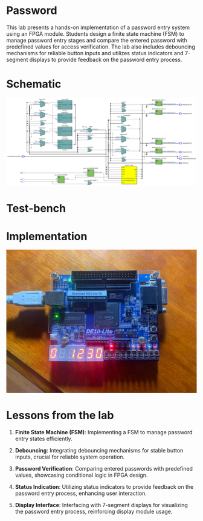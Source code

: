 # Password

This lab presents a hands-on implementation of a password entry system using an FPGA module. Students design a finite state machine (FSM) to manage password entry stages and compare the entered password with predefined values for access verification. The lab also includes debouncing mechanisms for reliable button inputs and utilizes status indicators and 7-segment displays to provide feedback on the password entry process.

# Schematic
![alt text](RTL_schematic.png)

# Test-bench

# Implementation
![alt text](implementation.jpg)

# Lessons from the lab
1. **Finite State Machine (FSM)**: Implementing a FSM to manage password entry states efficiently.

2. **Debouncing**: Integrating debouncing mechanisms for stable button inputs, crucial for reliable system operation.

3. **Password Verification**: Comparing entered passwords with predefined values, showcasing conditional logic in FPGA design.

4. **Status Indication**: Utilizing status indicators to provide feedback on the password entry process, enhancing user interaction.

5. **Display Interface**: Interfacing with 7-segment displays for visualizing the password entry process, reinforcing display module usage.

